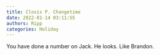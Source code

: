 ```yaml
---
title: Clovis P. Changetime
date: 2022-01-14 03:11:55
authors: Ripp
categories: Holiday
---
```


 You have done a number on Jack.  He looks.
Like Brandon.